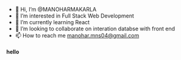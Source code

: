 - 👋 Hi, I’m @MANOHARMAKARLA
- 👀 I’m interested in Full Stack Web Development
- 🌱 I’m currently learning React 
- 💞️ I’m looking to collaborate on interation databse with front end 
- 📫 How to reach me manohar.mns04@gmail.com

<!---
MANOHARMAKARLA/MANOHARMAKARLA is a ✨ special ✨ repository because its `README.md` (this file) appears on your GitHub profile.
You can click the Preview link to take a look at your changes.
--->


<h4>hello </h4>
